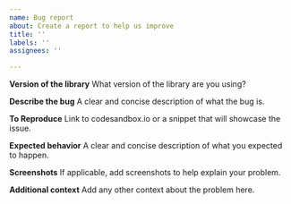 ```yaml
---
name: Bug report
about: Create a report to help us improve
title: ''
labels: ''
assignees: ''

---
```


**Version of the library**
What version of the library are you using?

**Describe the bug**
A clear and concise description of what the bug is.

**To Reproduce**
Link to codesandbox.io or a snippet that will showcase the issue.

**Expected behavior**
A clear and concise description of what you expected to happen.

**Screenshots**
If applicable, add screenshots to help explain your problem.

**Additional context**
Add any other context about the problem here.
